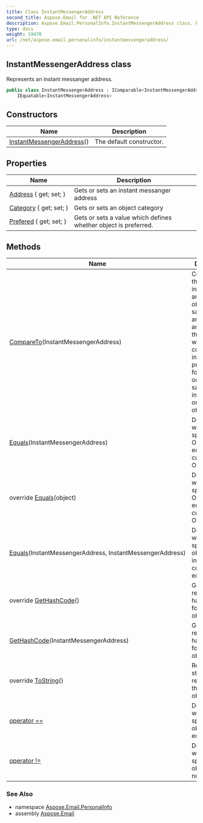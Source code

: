 ```yaml
---
title: Class InstantMessengerAddress
second_title: Aspose.Email for .NET API Reference
description: Aspose.Email.PersonalInfo.InstantMessengerAddress class. Represents an instant messanger address
type: docs
weight: 19470
url: /net/aspose.email.personalinfo/instantmessengeraddress/
---
```

## InstantMessengerAddress class

Represents an instant messanger address.

```csharp
public class InstantMessengerAddress : IComparable<InstantMessengerAddress>, 
    IEquatable<InstantMessengerAddress>
```

## Constructors

| Name | Description |
| --- | --- |
| [InstantMessengerAddress](instantmessengeraddress/)() | The default constructor. |

## Properties

| Name | Description |
| --- | --- |
| [Address](../../aspose.email.personalinfo/instantmessengeraddress/address/) { get; set; } | Gets or sets an instant messanger address |
| [Category](../../aspose.email.personalinfo/instantmessengeraddress/category/) { get; set; } | Gets or sets an object category |
| [Prefered](../../aspose.email.personalinfo/instantmessengeraddress/prefered/) { get; set; } | Gets or sets a value which defines whether object is preferred. |

## Methods

| Name | Description |
| --- | --- |
| [CompareTo](../../aspose.email.personalinfo/instantmessengeraddress/compareto/)(InstantMessengerAddress) | Compares the current instance with another object of the same type and returns an integer that indicates whether the current instance precedes, follows, or occurs in the same position in the sort order as the other object. |
| [Equals](../../aspose.email.personalinfo/instantmessengeraddress/equals/#equals)(InstantMessengerAddress) | Determines whether the specified Object is equal to the current Object. |
| override [Equals](../../aspose.email.personalinfo/instantmessengeraddress/equals/#equals_2)(object) | Determines whether the specified Object is equal to the current Object. |
| [Equals](../../aspose.email.personalinfo/instantmessengeraddress/equals/#equals_1)(InstantMessengerAddress, InstantMessengerAddress) | Determines whether the specified object instances are considered equal. |
| override [GetHashCode](../../aspose.email.personalinfo/instantmessengeraddress/gethashcode/#gethashcode)() | GetHashCode returns a hash function for this object. |
| [GetHashCode](../../aspose.email.personalinfo/instantmessengeraddress/gethashcode/#gethashcode_1)(InstantMessengerAddress) | GetHashCode returns a hash function for specified object. |
| override [ToString](../../aspose.email.personalinfo/instantmessengeraddress/tostring/)() | Returns a string that represents the current object. |
| [operator ==](../../aspose.email.personalinfo/instantmessengeraddress/op_equality/) | Determines whether the specified objects are equal. |
| [operator !=](../../aspose.email.personalinfo/instantmessengeraddress/op_inequality/) | Determines whether the specified objects are not equal. |

### See Also

* namespace [Aspose.Email.PersonalInfo](../../aspose.email.personalinfo/)
* assembly [Aspose.Email](../../)


